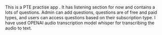 This is a PTE practise app . It has listening section for now and contains a lots of questions. Admin can add questions, questions are of free and paid types, and users can access questions based on their subscription type.
I have used OPENAI audio transcription model whisper for transcribing the audio to text. 
